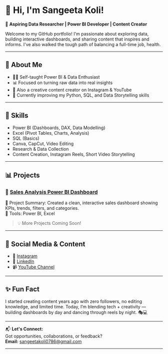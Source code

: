 # 👋 Hi, I'm Sangeeta Koli!

🎯 **Aspiring Data Researcher | Power BI Developer | Content Creator**

Welcome to my GitHub portfolio! I'm passionate about exploring data, building interactive dashboards, and sharing content that inspires and informs. I've also walked the tough path of balancing a full-time job, health.

---

## 💼 About Me
- 👩‍💻 Self-taught Power BI & Data Enthusiast
- 📊 Focused on turning raw data into real insights
- 🎥 Also a creative content creator on Instagram & YouTube
- 🌱 Currently improving my Python, SQL, and Data Storytelling skills

---

## 🧠 Skills
- Power BI (Dashboards, DAX, Data Modelling)
- Excel (Pivot Tables, Charts, Analysis)
- SQL (Basics)
- Canva, CapCut, Video Editing
- Research & Data Collection
- Content Creation, Instagram Reels, Short Video Storytelling

---

## 📊 Projects

### 🔹 [Sales Analysis Power BI Dashboard](https://github.com/sangeetakoli63/sales-dashboard)  
📁 Project Summary: Created a clean, interactive sales dashboard showing KPIs, trends, filters, and categories.  
🔧 Tools: Power BI, Excel


> 💡 More Projects Coming Soon!

---

## 📱 Social Media & Content
- 📸 [Instagram](https://www.instagram.com/sangeeta_koli7322/)
- 🔗 [LinkedIn](https://www.linkedin.com/in/sangeeta-koli-a300a4174/)
- 📹 [YouTube Channel](https://www.youtube.com/@sangeetakoli4417)

---

## ✨ Fun Fact
I started creating content years ago with zero followers, no editing knowledge, and limited time. Today, I’m blending tech + creativity — building dashboards by day and dancing through reels by night. 🎭💻

---

📬 **Let's Connect:**  
Got opportunities, collaborations, or feedback?  
**Email:** sangeetakoli0786@gmail.com

---
